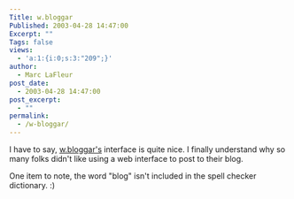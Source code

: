 ```yaml
---
Title: w.bloggar
Published: 2003-04-28 14:47:00
Excerpt: ""
Tags: false
views:
  - 'a:1:{i:0;s:3:"209";}'
author:
  - Marc LaFleur
post_date:
  - 2003-04-28 14:47:00
post_excerpt:
  - ""
permalink:
  - /w-bloggar/
---
```

I have to say, <a href="http://massivescale.blob.core.windows.net/blogmedia/2003/04/wbloggar.com" target="_blank">w.bloggar's</a> interface is quite nice. I finally understand why so many folks didn't like using a web interface to post to their blog.

One item to note, the word "blog" isn't included in the spell checker dictionary. :)